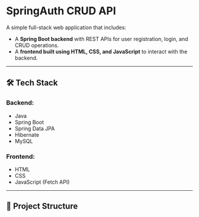 # SpringAuth CRUD API

A simple full-stack web application that includes:

- A **Spring Boot backend** with REST APIs for user registration, login, and CRUD operations.
- A **frontend built using HTML, CSS, and JavaScript** to interact with the backend.

---

## 🛠️ Tech Stack

### Backend:
- Java
- Spring Boot
- Spring Data JPA
- Hibernate
- MySQL

### Frontend:
- HTML
- CSS
- JavaScript (Fetch API)

---

## 📁 Project Structure


